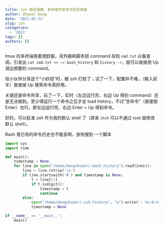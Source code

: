 ```yaml
---
title: zsh 相见恨晚，多终端共享命令历史真香
author: Zhuoer Dong
date: '2021-01-22'
slug: zsh
categories:
  - '2021'
tags: []
authors: []
---
```




tmux 的多终端用着很舒服，另外搬砖脚本把 command 存到 `cmd.txt` 以备查阅。引发出 `cat cmd.txt >> ~/.bash_history` 和 `history -r`，就可以直接用 Up 调出想要的 command。

给小伙伴分享这个“小妙招”时，被 zsh 打脸了；试了一下，配置并不难，（输入前半）直接按 Up 搜索命令真好用。

关键还是命令共享，玩了一下，实时（左边运行完、右边 Up 得到 command）还是无法做到。至少得运行一个命令之后才会 load history，不过“空命令”（直接按 Enter）也行。即左边运行完、右边 Enter + Up 得到命令。

好的，可以批准 zsh 作为我的默认 shell 了（原来 `chsh` 可以不通过 root 就修改默认 shell）。

Bash 里已有的命令历史也不能丢啊，放狗搜到 一个脚本

```python
import sys
import time

def main():
    timestamp = None
    for line in open("/home/dongzhuoer/.bash_history").readlines():
        line = line.rstrip('\n')
        if line.startswith('#') and timestamp is None:
            t = line[1:]
            if t.isdigit():
                timestamp = t
                continue
        else:
            open("/home/dongzhuoer/.zsh_history", "a").write(': %s:0;%s\n' % (timestamp or time.time(), line))
            timestamp = None

if __name__ == '__main__':
    main()
```
